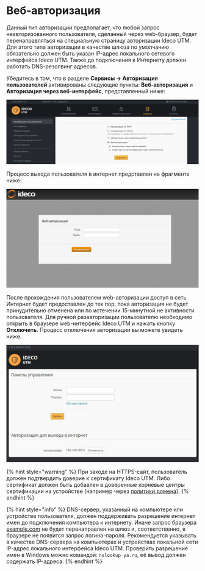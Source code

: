 # Веб-авторизация

Данный тип авторизации предполагает, что любой запрос неавторизованного пользователя, сделанный через web-браузер, будет перенаправляться на специальную страницу авторизации Ideco UTM. Для этого типа авторизации в качестве шлюза по умолчанию обязательно должен быть указан IP-адрес локального сетевого интерфейса Ideco UTM. Также до подключения к Интернету должен работать DNS-резолвинг адресов.

Убедитесь в том, что в разделе **Сервисы -&gt; Авторизация пользователей** активированы следующие пункты: **Веб-авторизация** и **Авторизация через веб-интерфейс**, представленный ниже:

![](../.gitbook/assets/10387459.png)

Процесс выхода пользователя в интернет представлен на фрагменте ниже:

![](../.gitbook/assets/10387458.png)

После прохождения пользователем web-авторизации доступ в сеть Интернет будет предоставлен до тех пор, пока авторизация не будет принудительно отменена или по истечении 15-минутной не активности пользователя. Для ручной разавторизации пользователю необходимо открыть в браузере web-интерфейс Ideco UTM и нажать кнопку **Отключить**. Процесс отключения авторизации вы можете увидеть ниже.

![](../.gitbook/assets/10387463.png)

{% hint style="warning" %}
При заходе на HTTPS-сайт, пользователь должен подтвердить доверие к сертификату Ideco UTM. Либо сертификат должен быть добавлен в доверенные корневые центры сертификации на устройстве \(например через [политики домена](../access-rules/content-filter/filtering-https-traffic.md)\).
{% endhint %}

{% hint style="info" %}
DNS-сервер, указанный на компьютере или устройстве пользователя, должен поддерживать разрешение интернет имен до подключения компьютера к интернету. Иначе запрос браузера [example.com](http://example.com) не будет перенаправлен на шлюз и, соответственно, в браузере не появится запрос логина-пароля. Рекомендуется указывать в качестве DNS-сервера на компьютерах и устройствах локальной сети IP-адрес локального интерфейса Ideco UTM. Проверить разрешение имен в Windows можно командой: `nslookup ya.ru`, её вывод должен содержать IP-адреса.
{% endhint %}

